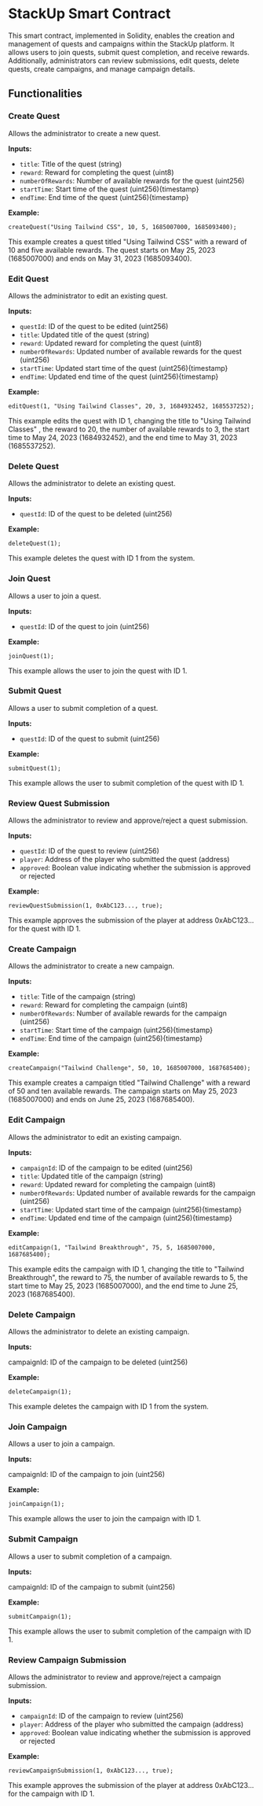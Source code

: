 # StackUp Smart Contract

This smart contract, implemented in Solidity, enables the creation and management of quests and campaigns within the StackUp platform. It allows users to join quests, submit quest completion, and receive rewards. Additionally, administrators can review submissions, edit quests, delete quests, create campaigns, and manage campaign details.

## Functionalities

### Create Quest

Allows the administrator to create a new quest.

**Inputs:**

- `title`: Title of the quest (string)
- `reward`: Reward for completing the quest (uint8)
- `numberOfRewards`: Number of available rewards for the quest (uint256)
- `startTime`: Start time of the quest (uint256){timestamp}
- `endTime`: End time of the quest (uint256){timestamp}

**Example:**

```solidity
createQuest("Using Tailwind CSS", 10, 5, 1685007000, 1685093400); 
```

This example creates a quest titled "Using Tailwind CSS" with a reward of 10 and five available rewards. The quest starts on May 25, 2023 (1685007000) and ends on May 31, 2023 (1685093400).

### Edit Quest

Allows the administrator to edit an existing quest.

**Inputs:**

- `questId`: ID of the quest to be edited (uint256)
- `title`: Updated title of the quest (string)
- `reward`: Updated reward for completing the quest (uint8)
- `numberOfRewards`: Updated number of available rewards for the quest (uint256)
- `startTime`: Updated start time of the quest (uint256){timestamp}
- `endTime`: Updated end time of the quest (uint256){timestamp}

**Example:**

```
editQuest(1, "Using Tailwind Classes", 20, 3, 1684932452, 1685537252);
```

This example edits the quest with ID 1, changing the title to "Using Tailwind Classes" , the reward to 20, the number of available rewards to 3, the start time to May 24, 2023 (1684932452), and the end time to May 31, 2023 (1685537252).

### Delete Quest

Allows the administrator to delete an existing quest.

**Inputs:**

- `questId`: ID of the quest to be deleted (uint256)

**Example:**

```
deleteQuest(1);
```
This example deletes the quest with ID 1 from the system.

### Join Quest

Allows a user to join a quest.

**Inputs:**

- `questId`: ID of the quest to join (uint256)

**Example:**

```
joinQuest(1);
```

This example allows the user to join the quest with ID 1.

### Submit Quest

Allows a user to submit completion of a quest.

**Inputs:**

- `questId`: ID of the quest to submit (uint256)

**Example:**

```
submitQuest(1);
```

This example allows the user to submit completion of the quest with ID 1.

### Review Quest Submission

Allows the administrator to review and approve/reject a quest submission.

**Inputs:**

- `questId`: ID of the quest to review (uint256)
- `player`: Address of the player who submitted the quest (address)
- `approved`: Boolean value indicating whether the submission is approved or rejected

**Example:**

```
reviewQuestSubmission(1, 0xAbC123..., true);
```

This example approves the submission of the player at address 0xAbC123... for the quest with ID 1.

### Create Campaign

Allows the administrator to create a new campaign.

**Inputs:**

- `title`: Title of the campaign (string)
- `reward`: Reward for completing the campaign (uint8)
- `numberOfRewards`: Number of available rewards for the campaign (uint256)
- `startTime`: Start time of the campaign (uint256){timestamp}
- `endTime`: End time of the campaign (uint256){timestamp}

**Example:**

```
createCampaign("Tailwind Challenge", 50, 10, 1685007000, 1687685400);
```

This example creates a campaign titled "Tailwind Challenge" with a reward of 50 and ten available rewards. The campaign starts on May 25, 2023 (1685007000) and ends on June 25, 2023 (1687685400).

### Edit Campaign

Allows the administrator to edit an existing campaign.

**Inputs:**

- `campaignId`: ID of the campaign to be edited (uint256)
- `title`: Updated title of the campaign (string)
- `reward`: Updated reward for completing the campaign (uint8)
- `numberOfRewards`: Updated number of available rewards for the campaign (uint256)
- `startTime`: Updated start time of the campaign (uint256){timestamp}
- `endTime`: Updated end time of the campaign (uint256){timestamp}

**Example:**

```
editCampaign(1, "Tailwind Breakthrough", 75, 5, 1685007000, 1687685400);
```

This example edits the campaign with ID 1, changing the title to "Tailwind Breakthrough", the reward to 75, the number of available rewards to 5, the start time to May 25, 2023 (1685007000), and the end time to June 25, 2023 (1687685400).

### Delete Campaign

Allows the administrator to delete an existing campaign.

**Inputs:**

campaignId: ID of the campaign to be deleted (uint256)

**Example:**

```
deleteCampaign(1);
```

This example deletes the campaign with ID 1 from the system.

### Join Campaign

Allows a user to join a campaign.

**Inputs:**

campaignId: ID of the campaign to join (uint256)

**Example:**

```
joinCampaign(1);
```

This example allows the user to join the campaign with ID 1.

### Submit Campaign

Allows a user to submit completion of a campaign.

**Inputs:**

campaignId: ID of the campaign to submit (uint256)

**Example:**

```
submitCampaign(1);
```

This example allows the user to submit completion of the campaign with ID 1.

### Review Campaign Submission

Allows the administrator to review and approve/reject a campaign submission.

**Inputs:**

- `campaignId`: ID of the campaign to review (uint256)
- `player`: Address of the player who submitted the campaign (address)
- `approved`: Boolean value indicating whether the submission is approved or rejected

**Example:**

```
reviewCampaignSubmission(1, 0xAbC123..., true);
```

This example approves the submission of the player at address 0xAbC123... for the campaign with ID 1.
























